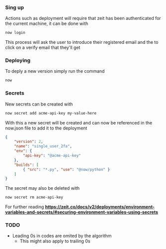 ### Sing up
Actions such as deployment will require that zeit has been authenticated for the current machine, it can be done with
```bash
now login
```

This process will ask the user to introduce their registered email and the to click on a verify email that they'll get



### Deploying
To deply a new version simply run the command
```bash
now
```

### Secrets
New secrets can be created with
```bash
now secret add acme-api-key my-value-here
```

With this a new secret will be created and can now be referenced in the now.json file to add it to the deployment

```json
{
    "version": 2,
    "name": "single_user_2fa",
    "env": {
        "api-key": "@acme-api-key"
    },
    "builds": [
        { "src": "*.py", "use": "@now/python" }
    ]
}

```

The secret may also be deleted with
```bash
now secret rm acme-api-key
```

For further reading **https://zeit.co/docs/v2/deployments/environment-variables-and-secrets/#securing-environment-variables-using-secrets**

### TODO
* Leading 0s in codes are omited by the algorithm
    * This might also apply to trailing 0s